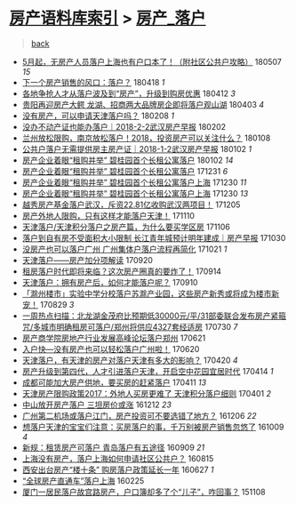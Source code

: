 [房产语料库索引](../../README.md)  > [房产_落户](房产_落户.md)
====
> [back](../README.md)

- [5月起，无房产人员落户上海也有户口本了！（附社区公共户攻略）](http://jkwz.applinzi.com/ittc/7100500991852151818.html#5%E6%9C%88%E8%B5%B7%EF%BC%8C%E6%97%A0%E6%88%BF%E4%BA%A7%E4%BA%BA%E5%91%98%E8%90%BD%E6%88%B7%E4%B8%8A%E6%B5%B7%E4%B9%9F%E6%9C%89%E6%88%B7%E5%8F%A3%E6%9C%AC%E4%BA%86%EF%BC%81%EF%BC%88%E9%99%84%E7%A4%BE%E5%8C%BA%E5%85%AC%E5%85%B1%E6%88%B7%E6%94%BB%E7%95%A5%EF%BC%89) 180507 *15* 
- [下一个房产销售的风口：落户？](http://jkwz.applinzi.com/ittc/7093342855458456592.html#%E4%B8%8B%E4%B8%80%E4%B8%AA%E6%88%BF%E4%BA%A7%E9%94%80%E5%94%AE%E7%9A%84%E9%A3%8E%E5%8F%A3%EF%BC%9A%E8%90%BD%E6%88%B7%EF%BC%9F) 180418 *1* 
- [各地争抢人才从落户波及到“房产”，升级到购房优惠](http://jkwz.applinzi.com/ittc/7091137434794591242.html#%E5%90%84%E5%9C%B0%E4%BA%89%E6%8A%A2%E4%BA%BA%E6%89%8D%E4%BB%8E%E8%90%BD%E6%88%B7%E6%B3%A2%E5%8F%8A%E5%88%B0%E2%80%9C%E6%88%BF%E4%BA%A7%E2%80%9D%EF%BC%8C%E5%8D%87%E7%BA%A7%E5%88%B0%E8%B4%AD%E6%88%BF%E4%BC%98%E6%83%A0) 180412 *3* 
- [贵阳再迎房产大鳄 龙湖、招商两大品牌房企即将落户观山湖](http://jkwz.applinzi.com/ittc/7087710122929554443.html#%E8%B4%B5%E9%98%B3%E5%86%8D%E8%BF%8E%E6%88%BF%E4%BA%A7%E5%A4%A7%E9%B3%84+%E9%BE%99%E6%B9%96%E3%80%81%E6%8B%9B%E5%95%86%E4%B8%A4%E5%A4%A7%E5%93%81%E7%89%8C%E6%88%BF%E4%BC%81%E5%8D%B3%E5%B0%86%E8%90%BD%E6%88%B7%E8%A7%82%E5%B1%B1%E6%B9%96) 180403 *4* 
- [没有房产，可以申请天津落户吗？](http://jkwz.applinzi.com/ittc/7067723137162937354.html#%E6%B2%A1%E6%9C%89%E6%88%BF%E4%BA%A7%EF%BC%8C%E5%8F%AF%E4%BB%A5%E7%94%B3%E8%AF%B7%E5%A4%A9%E6%B4%A5%E8%90%BD%E6%88%B7%E5%90%97%EF%BC%9F) 180208 *1* 
- [没办不动产证也能办落户｜2018-2-2武汉房产早报](http://jkwz.applinzi.com/ittc/7065400970307961866.html#%E6%B2%A1%E5%8A%9E%E4%B8%8D%E5%8A%A8%E4%BA%A7%E8%AF%81%E4%B9%9F%E8%83%BD%E5%8A%9E%E8%90%BD%E6%88%B7%EF%BD%9C2018-2-2%E6%AD%A6%E6%B1%89%E6%88%BF%E4%BA%A7%E6%97%A9%E6%8A%A5) 180202  
- [兰州放松限购，南京放松落户！2018，投资房产可以关注什么？](http://jkwz.applinzi.com/ittc/7056276755935921162.html#%E5%85%B0%E5%B7%9E%E6%94%BE%E6%9D%BE%E9%99%90%E8%B4%AD%EF%BC%8C%E5%8D%97%E4%BA%AC%E6%94%BE%E6%9D%BE%E8%90%BD%E6%88%B7%EF%BC%812018%EF%BC%8C%E6%8A%95%E8%B5%84%E6%88%BF%E4%BA%A7%E5%8F%AF%E4%BB%A5%E5%85%B3%E6%B3%A8%E4%BB%80%E4%B9%88%EF%BC%9F) 180108  
- [公共户落户无需提供房主房产证｜2018-1-2武汉房产早报](http://jkwz.applinzi.com/ittc/7053897885211427856.html#%E5%85%AC%E5%85%B1%E6%88%B7%E8%90%BD%E6%88%B7%E6%97%A0%E9%9C%80%E6%8F%90%E4%BE%9B%E6%88%BF%E4%B8%BB%E6%88%BF%E4%BA%A7%E8%AF%81%EF%BD%9C2018-1-2%E6%AD%A6%E6%B1%89%E6%88%BF%E4%BA%A7%E6%97%A9%E6%8A%A5) 180102 *1* 
- [房产企业着眼“租购并举” 碧桂园首个长租公寓落户](http://jkwz.applinzi.com/ittc/7053894938960331782.html#%E6%88%BF%E4%BA%A7%E4%BC%81%E4%B8%9A%E7%9D%80%E7%9C%BC%E2%80%9C%E7%A7%9F%E8%B4%AD%E5%B9%B6%E4%B8%BE%E2%80%9D+%E7%A2%A7%E6%A1%82%E5%9B%AD%E9%A6%96%E4%B8%AA%E9%95%BF%E7%A7%9F%E5%85%AC%E5%AF%93%E8%90%BD%E6%88%B7) 180102 *14* 
- [房产企业着眼“租购并举” 碧桂园首个长租公寓落户](http://jkwz.applinzi.com/ittc/7053153303267902480.html#%E6%88%BF%E4%BA%A7%E4%BC%81%E4%B8%9A%E7%9D%80%E7%9C%BC%E2%80%9C%E7%A7%9F%E8%B4%AD%E5%B9%B6%E4%B8%BE%E2%80%9D+%E7%A2%A7%E6%A1%82%E5%9B%AD%E9%A6%96%E4%B8%AA%E9%95%BF%E7%A7%9F%E5%85%AC%E5%AF%93%E8%90%BD%E6%88%B7) 171231 *6* 
- [房产企业着眼“租购并举” 碧桂园首个长租公寓落户上海](http://jkwz.applinzi.com/ittc/7052994933529510929.html#%E6%88%BF%E4%BA%A7%E4%BC%81%E4%B8%9A%E7%9D%80%E7%9C%BC%E2%80%9C%E7%A7%9F%E8%B4%AD%E5%B9%B6%E4%B8%BE%E2%80%9D+%E7%A2%A7%E6%A1%82%E5%9B%AD%E9%A6%96%E4%B8%AA%E9%95%BF%E7%A7%9F%E5%85%AC%E5%AF%93%E8%90%BD%E6%88%B7%E4%B8%8A%E6%B5%B7) 171230 *11* 
- [房产企业着眼“租购并举” 碧桂园首个长租公寓落户上海](http://jkwz.applinzi.com/ittc/7052986106159563793.html#%E6%88%BF%E4%BA%A7%E4%BC%81%E4%B8%9A%E7%9D%80%E7%9C%BC%E2%80%9C%E7%A7%9F%E8%B4%AD%E5%B9%B6%E4%B8%BE%E2%80%9D+%E7%A2%A7%E6%A1%82%E5%9B%AD%E9%A6%96%E4%B8%AA%E9%95%BF%E7%A7%9F%E5%85%AC%E5%AF%93%E8%90%BD%E6%88%B7%E4%B8%8A%E6%B5%B7) 171230 *13* 
- [越秀房产基金落户武汉，斥资22.81亿收购武汉两项目！](http://jkwz.applinzi.com/ittc/7043626560949584913.html#%E8%B6%8A%E7%A7%80%E6%88%BF%E4%BA%A7%E5%9F%BA%E9%87%91%E8%90%BD%E6%88%B7%E6%AD%A6%E6%B1%89%EF%BC%8C%E6%96%A5%E8%B5%8422.81%E4%BA%BF%E6%94%B6%E8%B4%AD%E6%AD%A6%E6%B1%89%E4%B8%A4%E9%A1%B9%E7%9B%AE%EF%BC%81) 171205  
- [房产外地人限购，只有这样才能落户天津！](http://jkwz.applinzi.com/ittc/7034330592785728529.html#%E6%88%BF%E4%BA%A7%E5%A4%96%E5%9C%B0%E4%BA%BA%E9%99%90%E8%B4%AD%EF%BC%8C%E5%8F%AA%E6%9C%89%E8%BF%99%E6%A0%B7%E6%89%8D%E8%83%BD%E8%90%BD%E6%88%B7%E5%A4%A9%E6%B4%A5%EF%BC%81) 171110  
- [天津落户/天津积分落户之房产篇，为什么要买学区房](http://jkwz.applinzi.com/ittc/7032787651105653776.html#%E5%A4%A9%E6%B4%A5%E8%90%BD%E6%88%B7%2F%E5%A4%A9%E6%B4%A5%E7%A7%AF%E5%88%86%E8%90%BD%E6%88%B7%E4%B9%8B%E6%88%BF%E4%BA%A7%E7%AF%87%EF%BC%8C%E4%B8%BA%E4%BB%80%E4%B9%88%E8%A6%81%E4%B9%B0%E5%AD%A6%E5%8C%BA%E6%88%BF) 171106  
- [落户到自有房不受面积大小限制 长江青年城预计明年建成｜房产早报](http://jkwz.applinzi.com/ittc/7030160795533591568.html#%E8%90%BD%E6%88%B7%E5%88%B0%E8%87%AA%E6%9C%89%E6%88%BF%E4%B8%8D%E5%8F%97%E9%9D%A2%E7%A7%AF%E5%A4%A7%E5%B0%8F%E9%99%90%E5%88%B6+%E9%95%BF%E6%B1%9F%E9%9D%92%E5%B9%B4%E5%9F%8E%E9%A2%84%E8%AE%A1%E6%98%8E%E5%B9%B4%E5%BB%BA%E6%88%90%EF%BD%9C%E6%88%BF%E4%BA%A7%E6%97%A9%E6%8A%A5) 171030  
- [没房产也可以落户广州 广州集体户落户流程再简化](http://jkwz.applinzi.com/ittc/7026988677174133777.html#%E6%B2%A1%E6%88%BF%E4%BA%A7%E4%B9%9F%E5%8F%AF%E4%BB%A5%E8%90%BD%E6%88%B7%E5%B9%BF%E5%B7%9E+%E5%B9%BF%E5%B7%9E%E9%9B%86%E4%BD%93%E6%88%B7%E8%90%BD%E6%88%B7%E6%B5%81%E7%A8%8B%E5%86%8D%E7%AE%80%E5%8C%96) 171021 *1* 
- [天津落户——房产加分项解读](http://jkwz.applinzi.com/ittc/7015388712006059024.html#%E5%A4%A9%E6%B4%A5%E8%90%BD%E6%88%B7%E2%80%94%E2%80%94%E6%88%BF%E4%BA%A7%E5%8A%A0%E5%88%86%E9%A1%B9%E8%A7%A3%E8%AF%BB) 170920  
- [租房落户时代即将来临？这次房产圈真的要炸了！](http://jkwz.applinzi.com/ittc/7013177502732911632.html#%E7%A7%9F%E6%88%BF%E8%90%BD%E6%88%B7%E6%97%B6%E4%BB%A3%E5%8D%B3%E5%B0%86%E6%9D%A5%E4%B8%B4%EF%BC%9F%E8%BF%99%E6%AC%A1%E6%88%BF%E4%BA%A7%E5%9C%88%E7%9C%9F%E7%9A%84%E8%A6%81%E7%82%B8%E4%BA%86%EF%BC%81) 170914  
- [天津落户：拥有房产后，如何才能落户呢？](http://jkwz.applinzi.com/ittc/7011792665862210577.html#%E5%A4%A9%E6%B4%A5%E8%90%BD%E6%88%B7%EF%BC%9A%E6%8B%A5%E6%9C%89%E6%88%BF%E4%BA%A7%E5%90%8E%EF%BC%8C%E5%A6%82%E4%BD%95%E6%89%8D%E8%83%BD%E8%90%BD%E6%88%B7%E5%91%A2%EF%BC%9F) 170910  
- [「滁州楼市」实验中学分校落户苏滁产业园，这些房产新秀或将成为楼市新宠！](http://jkwz.applinzi.com/ittc/7007273937300620304.html#%E3%80%8C%E6%BB%81%E5%B7%9E%E6%A5%BC%E5%B8%82%E3%80%8D%E5%AE%9E%E9%AA%8C%E4%B8%AD%E5%AD%A6%E5%88%86%E6%A0%A1%E8%90%BD%E6%88%B7%E8%8B%8F%E6%BB%81%E4%BA%A7%E4%B8%9A%E5%9B%AD%EF%BC%8C%E8%BF%99%E4%BA%9B%E6%88%BF%E4%BA%A7%E6%96%B0%E7%A7%80%E6%88%96%E5%B0%86%E6%88%90%E4%B8%BA%E6%A5%BC%E5%B8%82%E6%96%B0%E5%AE%A0%EF%BC%81) 170829 *3* 
- [一周热点扫描：北龙湖金茂府比预期低30000元/平/31部委联合发布房产紧箍咒/多城市明确租房可落户/郑州将供应4327套经适房](http://jkwz.applinzi.com/ittc/6996170831015969808.html#%E4%B8%80%E5%91%A8%E7%83%AD%E7%82%B9%E6%89%AB%E6%8F%8F%EF%BC%9A%E5%8C%97%E9%BE%99%E6%B9%96%E9%87%91%E8%8C%82%E5%BA%9C%E6%AF%94%E9%A2%84%E6%9C%9F%E4%BD%8E30000%E5%85%83%2F%E5%B9%B3%2F31%E9%83%A8%E5%A7%94%E8%81%94%E5%90%88%E5%8F%91%E5%B8%83%E6%88%BF%E4%BA%A7%E7%B4%A7%E7%AE%8D%E5%92%92%2F%E5%A4%9A%E5%9F%8E%E5%B8%82%E6%98%8E%E7%A1%AE%E7%A7%9F%E6%88%BF%E5%8F%AF%E8%90%BD%E6%88%B7%2F%E9%83%91%E5%B7%9E%E5%B0%86%E4%BE%9B%E5%BA%944327%E5%A5%97%E7%BB%8F%E9%80%82%E6%88%BF) 170730 *7* 
- [房产商学院房地产行业发展高峰论坛落户郑州](http://jkwz.applinzi.com/ittc/6981672627499172869.html#%E6%88%BF%E4%BA%A7%E5%95%86%E5%AD%A6%E9%99%A2%E6%88%BF%E5%9C%B0%E4%BA%A7%E8%A1%8C%E4%B8%9A%E5%8F%91%E5%B1%95%E9%AB%98%E5%B3%B0%E8%AE%BA%E5%9D%9B%E8%90%BD%E6%88%B7%E9%83%91%E5%B7%9E) 170621  
- [入户快—没有房产也可以轻松落户广州啦！](http://jkwz.applinzi.com/ittc/6980918377747842052.html#%E5%85%A5%E6%88%B7%E5%BF%AB%E2%80%94%E6%B2%A1%E6%9C%89%E6%88%BF%E4%BA%A7%E4%B9%9F%E5%8F%AF%E4%BB%A5%E8%BD%BB%E6%9D%BE%E8%90%BD%E6%88%B7%E5%B9%BF%E5%B7%9E%E5%95%A6%EF%BC%81) 170620  
- [天津落户，有天津的房产对落户天津有多大的影响？](http://jkwz.applinzi.com/ittc/6958690237843768325.html#%E5%A4%A9%E6%B4%A5%E8%90%BD%E6%88%B7%EF%BC%8C%E6%9C%89%E5%A4%A9%E6%B4%A5%E7%9A%84%E6%88%BF%E4%BA%A7%E5%AF%B9%E8%90%BD%E6%88%B7%E5%A4%A9%E6%B4%A5%E6%9C%89%E5%A4%9A%E5%A4%A7%E7%9A%84%E5%BD%B1%E5%93%8D%EF%BC%9F) 170420 *4* 
- [房产升级到第四代，人才引进落户天津，开启空中花园宜居时代](http://jkwz.applinzi.com/ittc/6956428415396742149.html#%E6%88%BF%E4%BA%A7%E5%8D%87%E7%BA%A7%E5%88%B0%E7%AC%AC%E5%9B%9B%E4%BB%A3%EF%BC%8C%E4%BA%BA%E6%89%8D%E5%BC%95%E8%BF%9B%E8%90%BD%E6%88%B7%E5%A4%A9%E6%B4%A5%EF%BC%8C%E5%BC%80%E5%90%AF%E7%A9%BA%E4%B8%AD%E8%8A%B1%E5%9B%AD%E5%AE%9C%E5%B1%85%E6%97%B6%E4%BB%A3) 170414 *1* 
- [成都可能加大房产供地，要买房的赶紧落户](http://jkwz.applinzi.com/ittc/6955278399600854021.html#%E6%88%90%E9%83%BD%E5%8F%AF%E8%83%BD%E5%8A%A0%E5%A4%A7%E6%88%BF%E4%BA%A7%E4%BE%9B%E5%9C%B0%EF%BC%8C%E8%A6%81%E4%B9%B0%E6%88%BF%E7%9A%84%E8%B5%B6%E7%B4%A7%E8%90%BD%E6%88%B7) 170411 *13* 
- [天津房产限购政策2017：外地人买房更难了 天津积分落户细则](http://jkwz.applinzi.com/ittc/6951607196365358085.html#%E5%A4%A9%E6%B4%A5%E6%88%BF%E4%BA%A7%E9%99%90%E8%B4%AD%E6%94%BF%E7%AD%962017%EF%BC%9A%E5%A4%96%E5%9C%B0%E4%BA%BA%E4%B9%B0%E6%88%BF%E6%9B%B4%E9%9A%BE%E4%BA%86+%E5%A4%A9%E6%B4%A5%E7%A7%AF%E5%88%86%E8%90%BD%E6%88%B7%E7%BB%86%E5%88%99) 170401 *2* 
- [中山放开房产落户 三坦房价或涨](http://jkwz.applinzi.com/ittc/6910661684149879813.html#%E4%B8%AD%E5%B1%B1%E6%94%BE%E5%BC%80%E6%88%BF%E4%BA%A7%E8%90%BD%E6%88%B7+%E4%B8%89%E5%9D%A6%E6%88%BF%E4%BB%B7%E6%88%96%E6%B6%A8) 161212 *23* 
- [广州第二机场或落户江门，房产投资可不要选错了地方？](http://jkwz.applinzi.com/ittc/6908439850956358660.html#%E5%B9%BF%E5%B7%9E%E7%AC%AC%E4%BA%8C%E6%9C%BA%E5%9C%BA%E6%88%96%E8%90%BD%E6%88%B7%E6%B1%9F%E9%97%A8%EF%BC%8C%E6%88%BF%E4%BA%A7%E6%8A%95%E8%B5%84%E5%8F%AF%E4%B8%8D%E8%A6%81%E9%80%89%E9%94%99%E4%BA%86%E5%9C%B0%E6%96%B9%EF%BC%9F) 161206 *22* 
- [想落户天津的宝宝们注意：买房落户的事，千万别被房产销售忽悠了](http://jkwz.applinzi.com/ittc/6886885717787018245.html#%E6%83%B3%E8%90%BD%E6%88%B7%E5%A4%A9%E6%B4%A5%E7%9A%84%E5%AE%9D%E5%AE%9D%E4%BB%AC%E6%B3%A8%E6%84%8F%EF%BC%9A%E4%B9%B0%E6%88%BF%E8%90%BD%E6%88%B7%E7%9A%84%E4%BA%8B%EF%BC%8C%E5%8D%83%E4%B8%87%E5%88%AB%E8%A2%AB%E6%88%BF%E4%BA%A7%E9%94%80%E5%94%AE%E5%BF%BD%E6%82%A0%E4%BA%86) 161009 *4* 
- [新规：租赁房产可落户 青岛落户有五途径](http://jkwz.applinzi.com/ittc/6875806564832773125.html#%E6%96%B0%E8%A7%84%EF%BC%9A%E7%A7%9F%E8%B5%81%E6%88%BF%E4%BA%A7%E5%8F%AF%E8%90%BD%E6%88%B7+%E9%9D%92%E5%B2%9B%E8%90%BD%E6%88%B7%E6%9C%89%E4%BA%94%E9%80%94%E5%BE%84) 160909 *21* 
- [上海没有房产，落户上海如何申请社区公共户？](http://jkwz.applinzi.com/ittc/6866713116175500292.html#%E4%B8%8A%E6%B5%B7%E6%B2%A1%E6%9C%89%E6%88%BF%E4%BA%A7%EF%BC%8C%E8%90%BD%E6%88%B7%E4%B8%8A%E6%B5%B7%E5%A6%82%E4%BD%95%E7%94%B3%E8%AF%B7%E7%A4%BE%E5%8C%BA%E5%85%AC%E5%85%B1%E6%88%B7%EF%BC%9F) 160815  
- [西安出台房产“楼十条” 购房落户政策延长一年](http://jkwz.applinzi.com/ittc/6848307818276586500.html#%E8%A5%BF%E5%AE%89%E5%87%BA%E5%8F%B0%E6%88%BF%E4%BA%A7%E2%80%9C%E6%A5%BC%E5%8D%81%E6%9D%A1%E2%80%9D+%E8%B4%AD%E6%88%BF%E8%90%BD%E6%88%B7%E6%94%BF%E7%AD%96%E5%BB%B6%E9%95%BF%E4%B8%80%E5%B9%B4) 160627 *1* 
- [“全球房产直通车”落户上海](http://jkwz.applinzi.com/ittc/6802809985914373125.html#%E2%80%9C%E5%85%A8%E7%90%83%E6%88%BF%E4%BA%A7%E7%9B%B4%E9%80%9A%E8%BD%A6%E2%80%9D%E8%90%BD%E6%88%B7%E4%B8%8A%E6%B5%B7) 160225  
- [厦门一居民落户故宫路房产，户口簿却多了个“儿子”，咋回事？](http://jkwz.applinzi.com/ittc/6762244769841677316.html#%E5%8E%A6%E9%97%A8%E4%B8%80%E5%B1%85%E6%B0%91%E8%90%BD%E6%88%B7%E6%95%85%E5%AE%AB%E8%B7%AF%E6%88%BF%E4%BA%A7%EF%BC%8C%E6%88%B7%E5%8F%A3%E7%B0%BF%E5%8D%B4%E5%A4%9A%E4%BA%86%E4%B8%AA%E2%80%9C%E5%84%BF%E5%AD%90%E2%80%9D%EF%BC%8C%E5%92%8B%E5%9B%9E%E4%BA%8B%EF%BC%9F) 151108  
